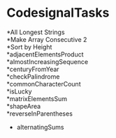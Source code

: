 # CodesignalTasks
*All Longest Strings  
*Make Array Consecutive 2  
*Sort by Height  
*adjacentElementsProduct  
*almostIncreasingSequence  
*centuryFromYear  
*checkPalindrome  
*commonCharacterCount  
*isLucky  
*matrixElementsSum  
*shapeArea  
*reverseInParentheses
* alternatingSums
